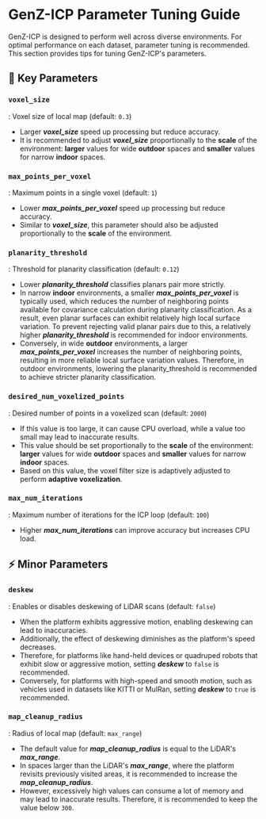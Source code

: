 # GenZ-ICP Parameter Tuning Guide

GenZ-ICP is designed to perform well across diverse environments. For optimal performance on each dataset, parameter tuning is recommended. 
This section provides tips for tuning GenZ-ICP's parameters.

## :star2: Key Parameters

### `voxel_size`
: Voxel size of local map (default: `0.3`)
+ Larger **_voxel_size_** speed up processing but reduce accuracy.
+ It is recommended to adjust **_voxel_size_** proportionally to the **scale** of the environment: **larger** values for wide **outdoor** spaces and **smaller** values for narrow **indoor** spaces.

### `max_points_per_voxel`
: Maximum points in a single voxel (default: `1`)
+ Lower **_max_points_per_voxel_** speed up processing but reduce accuracy.
+ Similar to **_voxel_size_**, this parameter should also be adjusted proportionally to the **scale** of the environment.

### `planarity_threshold`
: Threshold for planarity classification (default: `0.12`)
+ Lower **_planarity_threshold_** classifies planars pair more strictly.
+ In narrow **indoor** environments, a smaller **_max_points_per_voxel_** is typically used, which reduces the number of neighboring points available for covariance calculation during planarity classification. As a result, even planar surfaces can exhibit relatively high local surface variation.
  To prevent rejecting valid planar pairs due to this, a relatively higher **_planarity_threshold_** is recommended for indoor environments.
+ Conversely, in wide **outdoor** environments, a larger **_max_points_per_voxel_** increases the number of neighboring points, resulting in more reliable local surface variation values.
  Therefore, in outdoor environments, lowering the planarity_threshold is recommended to achieve stricter planarity classification.

### `desired_num_voxelized_points`
: Desired number of points in a voxelized scan (default: `2000`)
+ If this value is too large, it can cause CPU overload, while a value too small may lead to inaccurate results.
+ This value should be set proportionally to the **scale** of the environment: **larger** values for wide **outdoor** spaces and **smaller** values for narrow **indoor** spaces.
+ Based on this value, the voxel filter size is adaptively adjusted to perform **adaptive voxelization**.

### `max_num_iterations`
: Maximum number of iterations for the ICP loop (default: `100`)
+ Higher **_max_num_iterations_** can improve accuracy but increases CPU load.

## :zap: Minor Parameters

### `deskew`
: Enables or disables deskewing of LiDAR scans (default: `false`)
+ When the platform exhibits aggressive motion, enabling deskewing can lead to inaccuracies.
+ Additionally, the effect of deskewing diminishes as the platform's speed decreases.
+ Therefore, for platforms like hand-held devices or quadruped robots that exhibit slow or aggressive motion, setting **_deskew_** to `false` is recommended.
+ Conversely, for platforms with high-speed and smooth motion, such as vehicles used in datasets like KITTI or MulRan, setting **_deskew_** to `true` is recommended.

### `map_cleanup_radius`
: Radius of local map (default: `max_range`)
+ The default value for **_map_cleanup_radius_** is equal to the LiDAR's **_max_range_**.
+ In spaces larger than the LiDAR's **_max_range_**, where the platform revisits previously visited areas, it is recommended to increase the **_map_cleanup_radius_**.
+ However, excessively high values can consume a lot of memory and may lead to inaccurate results. Therefore, it is recommended to keep the value below `300`.
